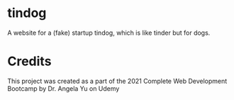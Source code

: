 # tindog
A website for a (fake) startup tindog, which is like tinder but for dogs. 

# Credits
This project was created as a part of the 2021 Complete Web Development Bootcamp by Dr. Angela Yu on Udemy
